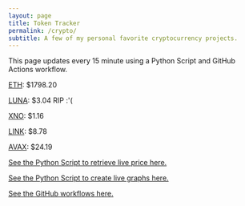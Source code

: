 ```yaml
---
layout: page
title: Token Tracker
permalink: /crypto/
subtitle: A few of my personal favorite cryptocurrency projects.
---
```


 This page updates every 15 minute using a Python Script and GitHub Actions workflow.


<!--BEGINCRYPTOINPUT-->
[ETH](https://smfxfc.github.io/crypto/eth.html): $1798.20

[LUNA](https://smfxfc.github.io/crypto/luna.html): $3.04 RIP :'(

[XNO](https://smfxfc.github.io/crypto/xno.html): $1.16

[LINK](https://smfxfc.github.io/crypto/link.html): $8.78

[AVAX](https://smfxfc.github.io/crypto/avax.html): $24.19

<!--ENDCRYPTOINPUT-->
 
 
[See the Python Script to retrieve live price here.](https://github.com/smfxfc/smfxfc.github.io/blob/master/src/get_cryptos.py)

[See the Python Script to create live graphs here.](https://github.com/smfxfc/smfxfc.github.io/blob/master/src/graph_crypto.py)

[See the GitHub workflows here.](https://github.com/smfxfc/smfxfc.github.io/blob/master/.github/workflows/)

